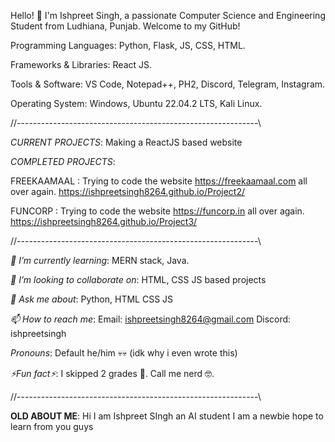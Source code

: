 Hello! 👋 I'm Ishpreet Singh, a passionate Computer Science and Engineering Student from Ludhiana, Punjab.  Welcome to my GitHub!

Programming Languages: Python, Flask, JS, CSS, HTML.

Frameworks & Libraries: React JS.

Tools & Software: VS Code, Notepad++, PH2, Discord, Telegram, Instagram.

Operating System: Windows, Ubuntu 22.04.2 LTS, Kali Linux.

//------------------------------------------------------------\\

*CURRENT PROJECTS*:
Making a ReactJS based website

*COMPLETED PROJECTS*:

FREEKAAMAAL : Trying to code the website https://freekaamaal.com all over again. https://ishpreetsingh8264.github.io/Project2/

FUNCORP : Trying to code the website https://funcorp.in all over again. https://ishpreetsingh8264.github.io/Project3/


//------------------------------------------------------------\\

*🌱 I’m currently learning*: 
MERN stack, Java.

*🤝 I’m looking to collaborate on*: 
HTML, CSS JS based projects

*💬 Ask me about*: 
Python, HTML CSS JS

*📫 How to reach me*: 
Email: ishpreetsingh8264@gmail.com
Discord: ishpreetsingh

*Pronouns*: 
Default he/him 💀💀 (idk why i even wrote this)

*⚡Fun fact⚡*: 
I skipped 2 grades 🤡.
Call me nerd 🤓.

//------------------------------------------------------------\\


**OLD ABOUT ME**: 
Hi I am Ishpreet SIngh an AI student
I am a newbie hope to learn from you guys
